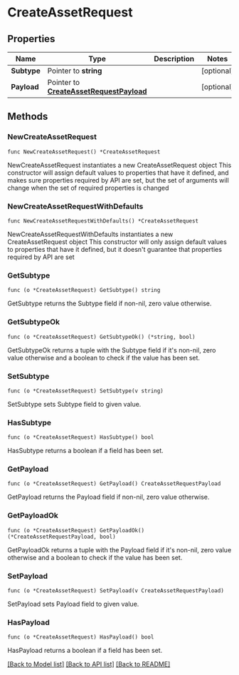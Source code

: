 # CreateAssetRequest

## Properties

Name | Type | Description | Notes
------------ | ------------- | ------------- | -------------
**Subtype** | Pointer to **string** |  | [optional] 
**Payload** | Pointer to [**CreateAssetRequestPayload**](CreateAssetRequestPayload.md) |  | [optional] 

## Methods

### NewCreateAssetRequest

`func NewCreateAssetRequest() *CreateAssetRequest`

NewCreateAssetRequest instantiates a new CreateAssetRequest object
This constructor will assign default values to properties that have it defined,
and makes sure properties required by API are set, but the set of arguments
will change when the set of required properties is changed

### NewCreateAssetRequestWithDefaults

`func NewCreateAssetRequestWithDefaults() *CreateAssetRequest`

NewCreateAssetRequestWithDefaults instantiates a new CreateAssetRequest object
This constructor will only assign default values to properties that have it defined,
but it doesn't guarantee that properties required by API are set

### GetSubtype

`func (o *CreateAssetRequest) GetSubtype() string`

GetSubtype returns the Subtype field if non-nil, zero value otherwise.

### GetSubtypeOk

`func (o *CreateAssetRequest) GetSubtypeOk() (*string, bool)`

GetSubtypeOk returns a tuple with the Subtype field if it's non-nil, zero value otherwise
and a boolean to check if the value has been set.

### SetSubtype

`func (o *CreateAssetRequest) SetSubtype(v string)`

SetSubtype sets Subtype field to given value.

### HasSubtype

`func (o *CreateAssetRequest) HasSubtype() bool`

HasSubtype returns a boolean if a field has been set.

### GetPayload

`func (o *CreateAssetRequest) GetPayload() CreateAssetRequestPayload`

GetPayload returns the Payload field if non-nil, zero value otherwise.

### GetPayloadOk

`func (o *CreateAssetRequest) GetPayloadOk() (*CreateAssetRequestPayload, bool)`

GetPayloadOk returns a tuple with the Payload field if it's non-nil, zero value otherwise
and a boolean to check if the value has been set.

### SetPayload

`func (o *CreateAssetRequest) SetPayload(v CreateAssetRequestPayload)`

SetPayload sets Payload field to given value.

### HasPayload

`func (o *CreateAssetRequest) HasPayload() bool`

HasPayload returns a boolean if a field has been set.


[[Back to Model list]](../README.md#documentation-for-models) [[Back to API list]](../README.md#documentation-for-api-endpoints) [[Back to README]](../README.md)


